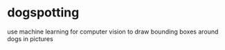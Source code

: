 # dogspotting
use machine learning for computer vision to draw bounding boxes around dogs in pictures
